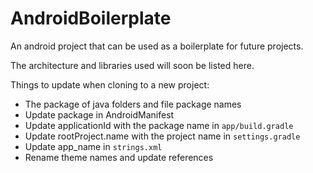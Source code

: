 # AndroidBoilerplate
An android project that can be used as a boilerplate for future projects.

The architecture and libraries used will soon be listed here.

Things to update when cloning to a new project:
- The package of java folders and file package names
- Update package in AndroidManifest
- Update applicationId with the package name in `app/build.gradle`
- Update rootProject.name with the project name in `settings.gradle`
- Update app_name in `strings.xml`
- Rename theme names and update references
